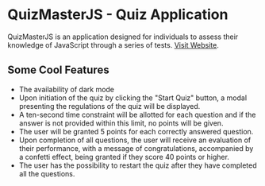 # QuizMasterJS - Quiz Application

QuizMasterJS is an application designed for individuals to assess their knowledge of JavaScript through a series of tests. [Visit Website](https://quizmasterjs.netlify.app/).

## Some Cool Features

- The availability of dark mode
- Upon initiation of the quiz by clicking the "Start Quiz" button, a modal presenting the regulations of the quiz will be displayed.
- A ten-second time constraint will be allotted for each question and if the answer is not provided within this limit, no points will be given.
- The user will be granted 5 points for each correctly answered question.
- Upon completion of all questions, the user will receive an evaluation of their performance, with a message of congratulations, accompanied by a confetti effect, being granted if they score 40 points or higher.
- The user has the possibility to restart the quiz after they have completed all the questions.
